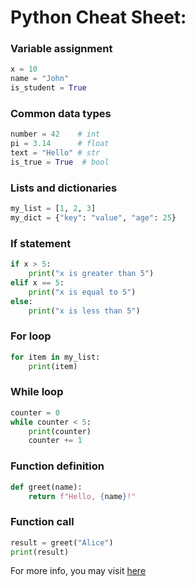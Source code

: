 # Python Cheat Sheet:

### Variable assignment
```python
x = 10
name = "John"
is_student = True
```

### Common data types
```python
number = 42    # int
pi = 3.14      # float
text = "Hello" # str
is_true = True  # bool
```

### Lists and dictionaries
```python
my_list = [1, 2, 3]
my_dict = {"key": "value", "age": 25}
```

### If statement
```python
if x > 5:
    print("x is greater than 5")
elif x == 5:
    print("x is equal to 5")
else:
    print("x is less than 5")
```

### For loop
```python
for item in my_list:
    print(item)
```

### While loop
```python
counter = 0
while counter < 5:
    print(counter)
    counter += 1
```

### Function definition
```python
def greet(name):
    return f"Hello, {name}!"
```

### Function call
```python
result = greet("Alice")
print(result)
```

For more info, you may visit [here](https://docs.python.org/3.12/)